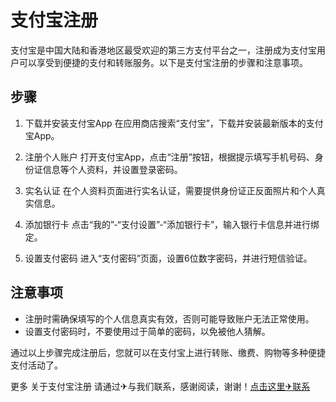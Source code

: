 # 支付宝注册

支付宝是中国大陆和香港地区最受欢迎的第三方支付平台之一，注册成为支付宝用户可以享受到便捷的支付和转账服务。以下是支付宝注册的步骤和注意事项。

## 步骤

1. 下载并安装支付宝App
   在应用商店搜索“支付宝”，下载并安装最新版本的支付宝App。

2. 注册个人账户
   打开支付宝App，点击“注册”按钮，根据提示填写手机号码、身份证信息等个人资料，并设置登录密码。

3. 实名认证
   在个人资料页面进行实名认证，需要提供身份证正反面照片和个人真实信息。

4. 添加银行卡
   点击“我的”-“支付设置”-“添加银行卡”，输入银行卡信息并进行绑定。

5. 设置支付密码
   进入“支付密码”页面，设置6位数字密码，并进行短信验证。

## 注意事项

- 注册时需确保填写的个人信息真实有效，否则可能导致账户无法正常使用。
- 设置支付密码时，不要使用过于简单的密码，以免被他人猜解。

通过以上步骤完成注册后，您就可以在支付宝上进行转账、缴费、购物等多种便捷支付活动了。

更多 关于支付宝注册 请通过✈与我们联系，感谢阅读，谢谢！[点击这里✈联系](https://google9.com)